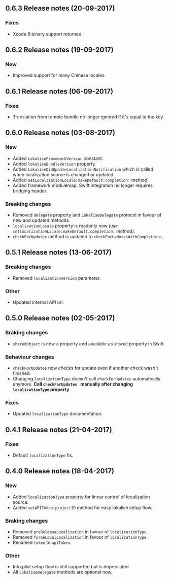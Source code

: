 ## 0.6.3 Release notes (20-09-2017)

### Fixes

- Xcode 8 binary support returned.

## 0.6.2 Release notes (19-09-2017)

### New

- Improved support for many Chinese locales.

## 0.6.1 Release notes (06-09-2017)

### Fixes

- Translation from remote bundle no longer ignored if it's equal to the key.

## 0.6.0 Release notes (03-08-2017)

### New

- Added `LokaliseFrameworkVersion` constant.
- Added `lokaliseBundleVersion` property.
- Added `LokaliseDidUpdateLocalizationNotification` which is called when localization source is changed or updated.
- Added `setLocalizationLocale:makeDefault:completion:` method.
- Added framework modulemap. Swift integration no longer requires bridging header.

### Breaking changes

- Removed `delegate` property and `LokaliseDelegate` protocol in favour of new and updated methods.
- `localizationLocale` property is readonly now *(use `setLocalizationLocale:makeDefault:completion:` method)*.
- `checkForUpdates` method is updated to `checkForUpdatesWithCompletion:`.

## 0.5.1 Release notes (13-06-2017)

### Breaking changes

- Removed `localizationVersion` parameter.

### Other

- Updated internal API url.

## 0.5.0 Release notes (02-05-2017)

### Braking changes

- `sharedObject` is now a property and available as `shared` property in Swift.

### Behaviour changes

- `checkForUpdates` now checks for update even if another check wasn't finished.
- Changing `localizationType` doesn't call `checkForUpdates` automatically anymore. **Call `checkForUpdates ` manually after changing `localizationType` property**

### Fixes

- Updated `localizationType` documentation. 

## 0.4.1 Release notes (21-04-2017)

### Fixes

- Default `localizationType` fix.

## 0.4.0 Release notes (18-04-2017)

### New

- Added `localizationType` property for linear control of localization source.
- Added `setAPIToken:projectID` method for easy lokalise setup flow.

### Braking changes

- Removed `preReleaseLocalization` in favour of `localizationType`.
- Removed `forceLocalLocalization` in favour of `localizationType`.
- Renamed `token` to `apiToken`.

### Other

- Info.plist setup flow is still supported but is depreciated.
- All `LokaliseDelegate` methods are optional now.

